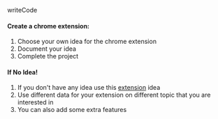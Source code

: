 writeCode

#### Create a chrome extension:

1. Choose your own idea for the chrome extension
2. Document your idea
3. Complete the project

#### If No Idea!

1. If you don't have any idea use this [extension](https://chrome.google.com/webstore/detail/frontend-50/ihinimimogofhkjebjhaadnlnbpajfmi) idea
2. Use different data for your extension on different topic that you are interested in
3. You can also add some extra features

